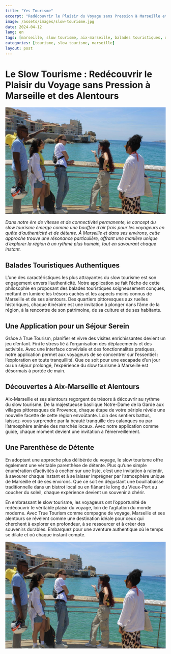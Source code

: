 ```yaml
---
title: "Yes Tourisme"
excerpt: "Redécouvrir le Plaisir du Voyage sans Pression à Marseille et des Alentours"
image: /assets/images/slow-tourisme.jpg
date: 2024-04-12
lang: en
tags: [marseille, slow tourisme, aix-marseille, balades touristiques, détente, authenticité]
categories: [tourisme, slow tourisme, marseille]
layout: post
---
```



# Le Slow Tourisme : Redécouvrir le Plaisir du Voyage sans Pression à Marseille et des Alentours


![Le Slow Tourisme](/assets/images/slow-tourisme.jpg)

_Dans notre ère de vitesse et de connectivité permanente, le concept du slow tourisme émerge comme une bouffée d’air frais pour les voyageurs en quête d’authenticité et de détente. À Marseille et dans ses environs, cette approche trouve une résonance particulière, offrant une manière unique d’explorer la région à un rythme plus humain, tout en savourant chaque instant._

## Balades Touristiques Authentiques

L’une des caractéristiques les plus attrayantes du slow tourisme est son engagement envers l’authenticité. Notre application se fait l’écho de cette philosophie en proposant des balades touristiques soigneusement conçues, mettant en lumière les trésors cachés et les aspects moins connus de Marseille et de ses alentours. Des quartiers pittoresques aux ruelles historiques, chaque itinéraire est une invitation à plonger dans l’âme de la région, à la rencontre de son patrimoine, de sa culture et de ses habitants.

## Une Application pour un Séjour Serein

Grâce à True Tourism, planifier et vivre des visites enrichissantes devient un jeu d’enfant. Fini le stress lié à l’organisation des déplacements et des activités. Avec une interface conviviale et des fonctionnalités pratiques, notre application permet aux voyageurs de se concentrer sur l’essentiel : l’exploration en toute tranquillité. Que ce soit pour une escapade d’un jour ou un séjour prolongé, l’expérience du slow tourisme à Marseille est désormais à portée de main.

## Découvertes à Aix-Marseille et Alentours

Aix-Marseille et ses alentours regorgent de trésors à découvrir au rythme du slow tourisme. De la majestueuse basilique Notre-Dame de la Garde aux villages pittoresques de Provence, chaque étape de votre périple révèle une nouvelle facette de cette région envoûtante. Loin des sentiers battus, laissez-vous surprendre par la beauté tranquille des calanques ou par l’atmosphère animée des marchés locaux. Avec notre application comme guide, chaque moment devient une invitation à l’émerveillement.

## Une Parenthèse de Détente

En adoptant une approche plus délibérée du voyage, le slow tourisme offre également une véritable parenthèse de détente. Plus qu’une simple énumération d’activités à cocher sur une liste, c’est une invitation à ralentir, à savourer chaque instant et à se laisser imprégner par l’atmosphère unique de Marseille et de ses environs. Que ce soit en dégustant une bouillabaisse traditionnelle dans un bistrot local ou en flânant le long du Vieux-Port au coucher du soleil, chaque expérience devient un souvenir à chérir.

En embrassant le slow tourisme, les voyageurs ont l’opportunité de redécouvrir le véritable plaisir du voyage, loin de l’agitation du monde moderne. Avec True Tourism comme compagne de voyage, Marseille et ses alentours se révèlent comme une destination idéale pour ceux qui cherchent à explorer en profondeur, à se ressourcer et à créer des souvenirs durables. Embarquez pour une aventure authentique où le temps se dilate et où chaque instant compte.

![Le Slow Tourisme](/assets/images/slow-tourisme.jpg)

